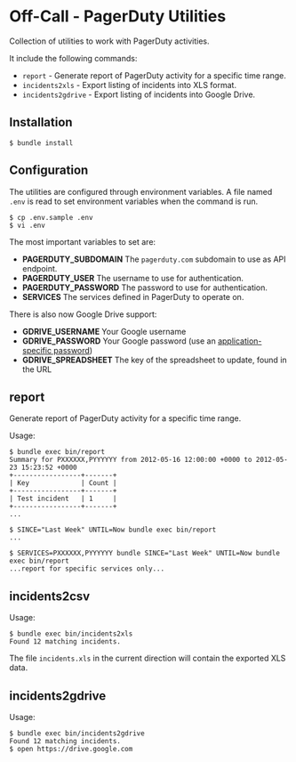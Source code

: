 # Off-Call - PagerDuty Utilities

Collection of utilities to work with PagerDuty activities.

It include the following commands:

 * `report` - Generate report of PagerDuty activity for a specific time
   range.
 * `incidents2xls` - Export listing of incidents into XLS format.
 * `incidents2gdrive` - Export listing of incidents into Google Drive.

## Installation

```
$ bundle install
```

## Configuration

The utilities are configured through environment variables. A file named
`.env` is read to set environment variables when the command is run.

```
$ cp .env.sample .env
$ vi .env
```

The most important variables to set are:

 * **PAGERDUTY_SUBDOMAIN** The `pagerduty.com` subdomain to use as API
   endpoint.
 * **PAGERDUTY_USER** The username to use for authentication.
 * **PAGERDUTY_PASSWORD** The password to use for authentication.
 * **SERVICES** The services defined in PagerDuty to operate on.

There is also now Google Drive support:

* **GDRIVE_USERNAME** Your Google username
* **GDRIVE_PASSWORD** Your Google password (use an
  [application-specific password](https://accounts.google.com/b/0/IssuedAuthSubTokens?hl=en))
* **GDRIVE_SPREADSHEET** The key of the spreadsheet to update, found in the URL

## report

Generate report of PagerDuty activity for a specific time range.

Usage:

```
$ bundle exec bin/report
Summary for PXXXXXX,PYYYYYY from 2012-05-16 12:00:00 +0000 to 2012-05-23 15:23:52 +0000
+-----------------+-------+
| Key             | Count |
+-----------------+-------+
| Test incident   | 1     |
+-----------------+-------+
...

$ SINCE="Last Week" UNTIL=Now bundle exec bin/report 
...

$ SERVICES=PXXXXXX,PYYYYYY bundle SINCE="Last Week" UNTIL=Now bundle exec bin/report
...report for specific services only...
```

## incidents2csv

Usage:

```
$ bundle exec bin/incidents2xls
Found 12 matching incidents.
```

The file `incidents.xls` in the current direction will contain the
exported XLS data.

## incidents2gdrive

Usage:

```
$ bundle exec bin/incidents2gdrive
Found 12 matching incidents.
$ open https://drive.google.com
```

